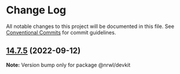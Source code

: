 # Change Log

All notable changes to this project will be documented in this file.
See [Conventional Commits](https://conventionalcommits.org) for commit guidelines.

## [14.7.5](https://github.com/nrwl/nx/compare/14.7.4...14.7.5) (2022-09-12)

**Note:** Version bump only for package @nrwl/devkit
